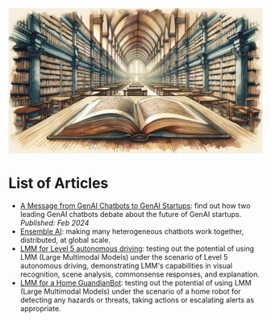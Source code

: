 <banner class="page-header" role="banner">
  <img src="assets/images/open_book2.webp" alt="Banner Image">
</banner>

# List of Articles

- [A Message from GenAI Chatbots to GenAI Startups](TheDebate): find out how two leading GenAI chatbots debate about the future of GenAI startups. \
    *Published: Feb 2024*
- [Ensemble AI](EnsembleAI): making many heterogeneous chatbots work together, distributed, at global scale.
- [LMM for Level 5 autonomous driving](https://github.com/kaihuchen/AutonomousBackseatDriver/blob/main/README.md): testing out the potential of using LMM (Large Multimodal Models) under the scenario of Level 5 autonomous driving, demonstrating LMM's capabilities in visual recognition, scene analysis, commonsense responses, and explanation.
- [LMM for a Home GuandianBot](https://github.com/kaihuchen/GuardianBot/blob/main/README.md): testing out the potential of using LMM (Large Multimodal Models) under the scenario of a home robot for detecting any hazards or threats, taking actions or escalating alerts as appropriate.

